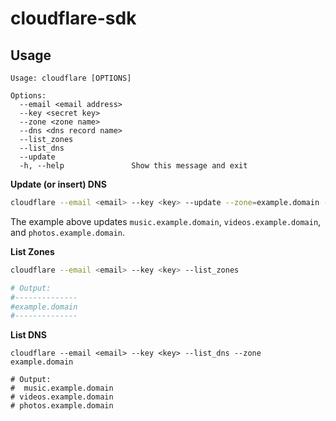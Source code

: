 # cloudflare-sdk

## Usage

```
Usage: cloudflare [OPTIONS]

Options:
  --email <email address>
  --key <secret key>
  --zone <zone name>
  --dns <dns record name>
  --list_zones
  --list_dns
  --update
  -h, --help               Show this message and exit
```

**Update (or insert) DNS**
```bash
cloudflare --email <email> --key <key> --update --zone=example.domain --dns='music,videos,photos'
```
The example above updates `music.example.domain`, `videos.example.domain`, and `photos.example.domain`.

**List Zones**
```bash
cloudflare --email <email> --key <key> --list_zones

# Output: 
#--------------
#example.domain
#--------------
```

**List DNS**
```
cloudflare --email <email> --key <key> --list_dns --zone example.domain

# Output:
#  music.example.domain
# videos.example.domain
# photos.example.domain
```
